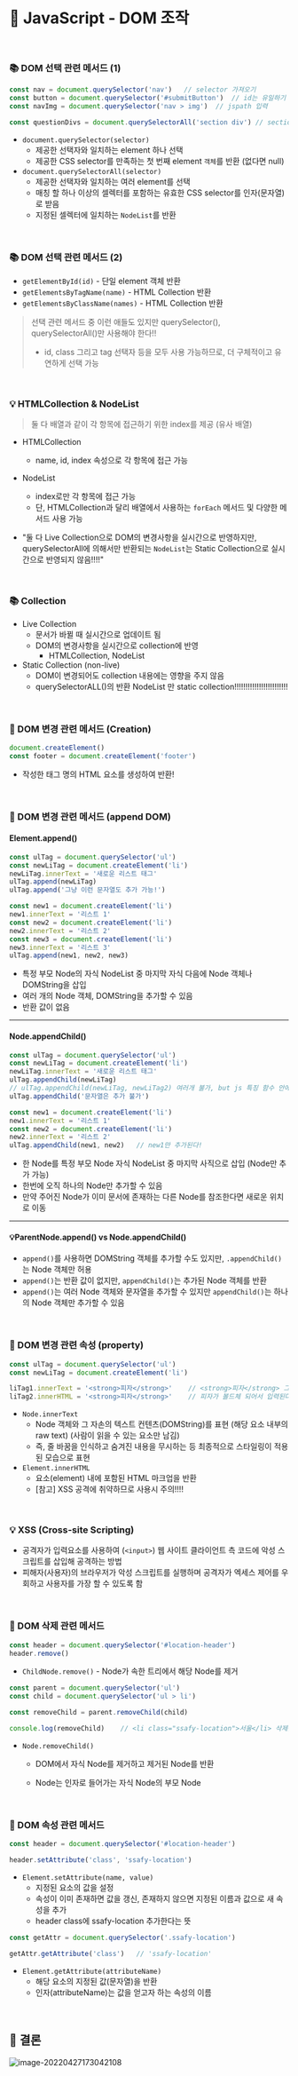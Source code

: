 # 📒 JavaScript - DOM 조작

<br>







### 📚 DOM 선택 관련 메서드 (1)

```js
const nav = document.querySelector('nav')	// selector 가져오기
const button = document.querySelector('#submitButton')	// id는 유일하기 때문에 id 가져오기
const navImg = document.querySelector('nav > img')	// jspath 입력

const questionDivs = document.querySelectorAll('section div') // section의 자손 중 div 가져오기
```

- `document.querySelector(selector)`
  - 제공한 선택자와 일치하는 element 하나 선택
  - 제공한 CSS selector를 만족하는 첫 번째 element `객체`를 반환 (없다면 null)
- `document.querySelectorAll(selector)`
  - 제공한 선택자와 일치하는 여러 element를 선택
  - 매칭 할 하나 이상의 셀렉터를 포함하는 유효한 CSS selector를 인자(문자열)로 받음
  - 지정된 셀렉터에 일치하는 `NodeList`를 반환

<br>

### 📚 DOM 선택 관련 메서드 (2)

- `getElementById(id)` - 단일 element 객체 반환
- `getElementsByTagName(name)`  - HTML Collection 반환
- `getElementsByClassName(names)` -  HTML Collection 반환

>  선택 관련 메서드 중 이런 애들도 있지만 querySelector(), querySelectorAll()만 사용해야 한다!!
>
> - id, class 그리고 tag 선택자 등을 모두 사용 가능하므로, 더 구체적이고 유연하게 선택 가능

<br>

### 💡 HTMLCollection & NodeList

> 둘 다 배열과 같이 각 항목에 접근하기 위한 index를 제공 (유사 배열)

- HTMLCollection
  - name, id, index 속성으로 각 항목에 접근 가능
- NodeList
  - index로만 각 항목에 접근 가능
  - 단, HTMLCollection과 달리 배열에서 사용하는 `forEach` 메서드 및 다양한 메서드 사용 가능

- "둘 다 Live Collection으로 DOM의 변경사항을 실시간으로 반영하지만, querySelectorAll에 의해서만 반환되는 `NodeList`는 Static Collection으로 실시간으로 반영되지 않음!!!!"

<br>

### 📚 Collection

- Live Collection
  - 문서가 바뀔 때 실시간으로 업데이트 됨
  - DOM의 변경사항을 실시간으로 collection에 반영
    - HTMLCollection, NodeList
- Static Collection (non-live)
  - DOM이 변경되어도 collection 내용에는 영향을 주지 않음
  - querySelectorALL()의 반환 NodeList 만 static collection!!!!!!!!!!!!!!!!!!!!!!!!

<br>



### 🌈 DOM 변경 관련 메서드 (Creation)

```js
document.createElement()
const footer = document.createElement('footer')
```

- 작성한 태그 명의 HTML 요소를 생성하여 반환!

<br>

### 🌈 DOM 변경 관련 메서드 (append DOM)

#### Element.append()

```js
const ulTag = document.querySelector('ul')
const newLiTag = document.createElement('li')
newLiTag.innerText = '새로운 리스트 태그'
ulTag.append(newLiTag)
ulTag.append('그냥 이런 문자열도 추가 가능!')

const new1 = document.createElement('li')
new1.innerText = '리스트 1'
const new2 = document.createElement('li')
new2.innerText = '리스트 2'
const new3 = document.createElement('li')
new3.innerText = '리스트 3'
ulTag.append(new1, new2, new3)
```

- 특정 부모 Node의 자식 NodeList 중 마지막 자식 다음에 Node 객체나 DOMString을 삽입
- 여러 개의 Node 객체, DOMString을 추가할 수 있음
- 반환 값이 없음



<hr>

#### Node.appendChild()

```js
const ulTag = document.querySelector('ul')
const newLiTag = document.createElement('li')
newLiTag.innerText = '새로운 리스트 태그'
ulTag.appendChild(newLiTag)
// ulTag.appendChild(newLiTag, newLiTag2) 여러개 불가, but js 특징 함수 안에 인자 많아도 에러 x
ulTag.appendChild('문자열은 추가 불가')

const new1 = document.createElement('li')
new1.innerText = '리스트 1'
const new2 = document.createElement('li')
new2.innerText = '리스트 2'
ulTag.appendChild(new1, new2)	// new1만 추가된다! 
```

- 한 Node를 특정 부모 Node 자식 NodeList 중 마지막 사직으로 삽입 (Node만 추가 가능)
- 한번에 오직 하나의 Node만 추가할 수 있음
- 만약 주어진 Node가 이미 문서에 존재하는 다른 Node를 참조한다면 새로운 위치로 이동

<hr>

#### 💡ParentNode.append() vs Node.appendChild()

- `append()`를 사용하면 DOMString 객체를 추가할 수도 있지만, `.appendChild()`는 Node 객체만 허용
- `append()`는 반환 값이 없지만, `appendChild()`는 추가된 Node 객체를 반환
- `append()`는 여러 Node 객체와 문자열을 추가할 수 있지만 `appendChild()`는 하나의 Node 객체만 추가할 수 있음 

<br>

### 🌈 DOM 변경 관련 속성 (property)

```js
const ulTag = document.querySelector('ul')
const newLiTag = document.createElement('li')

liTag1.innerText = '<strong>피자</strong>'	// <strong>피자</strong> 그대로 입력
liTag2.innerHTML = '<strong>피자</strong>'	// 피자가 볼드체 되어서 입력된다!
```

- `Node.innerText`
  - Node 객체와 그 자손의 텍스트 컨텐츠(DOMString)를 표현 (해당 요소 내부의 raw text) (사람이 읽을 수 있는 요소만 남김)
  - 즉, 줄 바꿈을 인식하고 숨겨진 내용을 무시하는 등 최종적으로 스타일링이 적용된 모습으로 표현
- `Element.innerHTML`
  - 요소(element) 내에 포함된 HTML 마크업을 반환
  - [참고] XSS 공격에 취약하므로 사용시 주의!!!!

<br>

### 💡 XSS (Cross-site Scripting)

- 공격자가 입력요소를 사용하여 (`<input>`) 웹 사이트 클라이언트 측 코드에 악성 스크립트를 삽입해 공격하는 방법
- 피해자(사용자)의 브라우저가 악성 스크립트를 실행하며 공격자가 엑세스 제어를 우회하고 사용자를 가장 할 수 있도록 함

<br>



### 🌈 DOM 삭제 관련 메서드

```js
const header = document.querySelector('#location-header')
header.remove()
```

- `ChildNode.remove()` - Node가 속한 트리에서 해당 Node를 제거

```js
const parent = document.querySelector('ul')
const child = document.querySelector('ul > li')

const removeChild = parent.removeChild(child)

console.log(removeChild)	// <li class="ssafy-location">서울</li> 삭제는 되었지만 값을 가지고 있음, 위치 바꿀때 이용 가능!!
```

- `Node.removeChild()` 

  - DOM에서 자식 Node를 제거하고 제거된 Node를 반환

  - Node는 인자로 들어가는 자식 Node의 부모 Node

<br>

### 🌈 DOM 속성 관련 메서드

```js
const header = document.querySelector('#location-header')

header.setAttribute('class', 'ssafy-location')
```

- `Element.setAttribute(name, value)`
  - 지정된 요소의 값을 설정
  - 속성이 이미 존재하면 값을 갱신, 존재하지 않으면 지정된 이름과 값으로 새 속성을 추가
  - header class에 ssafy-location 추가한다는 뜻



```js
const getAttr = document.querySelector('.ssafy-location')

getAttr.getAttribute('class')	// 'ssafy-location'
```

- `Element.getAttribute(attributeName)`
  - 해당 요소의 지정된 값(문자열)을 반환
  - 인자(attributeName)는 값을 얻고자 하는 속성의 이름

<br>



## 📮 결론

![image-20220427173042108](JavaScript%20-%20DOM%20%EC%A1%B0%EC%9E%91.assets/image-20220427173042108.png)